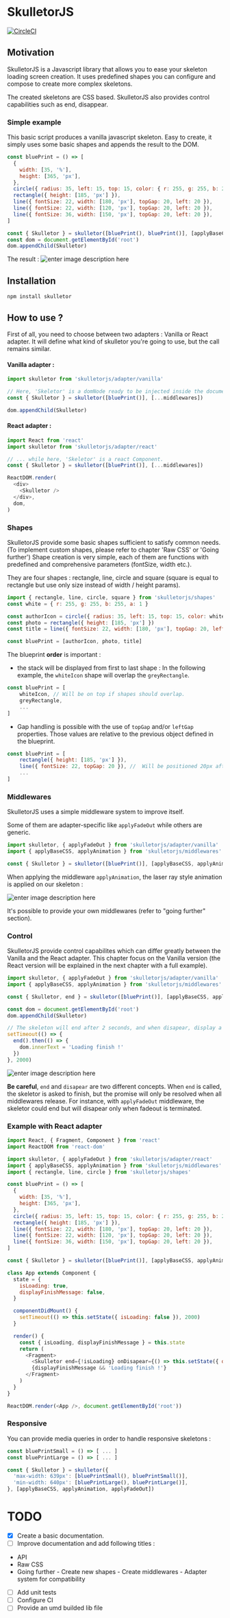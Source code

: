 # SkulletorJS
[![CircleCI](https://circleci.com/gh/axel-springer-kugawana/skulletorjs.svg?style=svg)](https://circleci.com/gh/axel-springer-kugawana/skulletorjs)
## Motivation

SkulletorJS is a Javascript library that allows you to ease your skeleton loading screen creation. It uses predefined shapes you can configure and compose to create more complex skeletons.

The created skeletons are CSS based. SkulletorJS also provides control capabilities such as end, disappear.

### Simple example

This basic script produces a vanilla javascript skeleton. Easy to create, it simply uses some basic shapes and appends the result to the DOM.

```javascript
const bluePrint = () => [
  {
    width: [35, '%'],
    height: [365, 'px'],
  },
  circle({ radius: 35, left: 15, top: 15, color: { r: 255, g: 255, b: 255, a: 1 } }),
  rectangle({ height: [185, 'px'] }),
  line({ fontSize: 22, width: [180, 'px'], topGap: 20, left: 20 }),
  line({ fontSize: 22, width: [120, 'px'], topGap: 20, left: 20 }),
  line({ fontSize: 36, width: [150, 'px'], topGap: 20, left: 20 }),
]

const { Skulletor } = skulletor([bluePrint(), bluePrint()], [applyBaseCSS])
const dom = document.getElementById('root')
dom.appendChild(Skulletor)
```

The result :
![enter image description here](https://raw.githubusercontent.com/axel-springer-kugawana/skeletor/master/doc/screen1.JPG)

## Installation

    npm install skulletor

## How to use ?

First of all, you need to choose between two adapters : Vanilla or React adapter. It will define what kind of skulletor you're going to use, but the call remains similar.

#### Vanilla adapter :

```javascript
import skulletor from 'skulletorjs/adapter/vanilla'

// Here, 'Skeletor' is a domNode ready to be injected inside the document ...
const { Skulletor } = skulletor([bluePrint()], [...middlewares])

dom.appendChild(Skulletor)
```

#### React adapter :

```javascript
import React from 'react'
import skulletor from 'skulletorjs/adapter/react'

// ... while here, 'Skeletor' is a react Component.
const { Skulletor } = skulletor([bluePrint()], [...middlewares])

ReactDOM.render(
  <div>
    <Skulletor />
  </div>,
  dom,
)
```

### Shapes

SkulletorJS provide some basic shapes sufficient to satisfy common needs. (To implement custom shapes, please refer to chapter 'Raw CSS' or 'Going further')
Shape creation is very simple, each of them are functions with predefined and comprehensive parameters (fontSize, width etc.).

They are four shapes : rectangle, line, circle and square (square is equal to rectangle but use only size instead of width / height params).

```javascript
import { rectangle, line, circle, square } from 'skulletorjs/shapes'
const white = { r: 255, g: 255, b: 255, a: 1 }

const authorIcon = circle({ radius: 35, left: 15, top: 15, color: white })
const photo = rectangle({ height: [185, 'px'] })
const title = line({ fontSize: 22, width: [180, 'px'], topGap: 20, left: 20 })

const bluePrint = [authorIcon, photo, title]
```

The blueprint **order** is important :

- the stack will be displayed from first to last shape : In the following example, the `whiteIcon` shape will overlap the `greyRectangle`.

```javascript
const bluePrint = [
	whiteIcon, // Will be on top if shapes should overlap.
	greyRectangle,
	...
]
```

- Gap handling is possible with the use of `topGap` and/or `leftGap` properties. Those values are relative to the previous object defined in the blueprint.

```javascript
const bluePrint = [
	rectangle({ height: [185, 'px'] }),
	line({ fontSize: 22, topGap: 20 }), //  Will be positioned 20px after the rectangle.
	...
]
```

### Middlewares

SkulletorJS uses a simple middleware system to improve itself.

Some of them are adapter-specific like `applyFadeOut` while others are generic.

```javascript
import skulletor, { applyFadeOut } from 'skulletorjs/adapter/vanilla'
import { applyBaseCSS, applyAnimation } from 'skulletorjs/middlewares'

const { Skulletor } = skulletor([bluePrint()], [applyBaseCSS, applyAnimation, applyFadeOut])
```

When applying the middleware `applyAnimation`, the laser ray style animation is applied on our skeleton :

![enter image description here](https://raw.githubusercontent.com/axel-springer-kugawana/skeletor/master/doc/screen2.gif)

It's possible to provide your own middlewares (refer to "going further" section).

### Control

SkulletorJS provide control capabilites which can differ greatly between the Vanilla and the React adapter.
This chapter focus on the Vanilla version (the React version will be explained in the next chapter with a full example).

```javascript
import skulletor, { applyFadeOut } from 'skulletorjs/adapter/vanilla'
import { applyBaseCSS, applyAnimation } from 'skulletorjs/middlewares'

const { Skulletor, end } = skulletor([bluePrint()], [applyBaseCSS, applyAnimation, applyFadeOut])

const dom = document.getElementById('root')
dom.appendChild(Skulletor)

// The skeleton will end after 2 seconds, and when disapear, display a text.
setTimeout(() => {
  end().then(() => {
    dom.innerText = 'Loading finish !'
  })
}, 2000)
```

![enter image description here](https://raw.githubusercontent.com/axel-springer-kugawana/skulletorjs/master/doc/screen3.gif)

**Be careful**, `end` and `disapear` are two different concepts.
When `end` is called, the skeletor is asked to finish, but the promise will only be resolved when all middlewares release.
For instance, with `applyFadeOut` middleware, the skeletor could end but will disapear only when fadeout is terminated.

### Example with React adapter

```javascript
import React, { Fragment, Component } from 'react'
import ReactDOM from 'react-dom'

import skulletor, { applyFadeOut } from 'skulletorjs/adapter/react'
import { applyBaseCSS, applyAnimation } from 'skulletorjs/middlewares'
import { rectangle, line, circle } from 'skulletorjs/shapes'

const bluePrint = () => [
  {
    width: [35, '%'],
    height: [365, 'px'],
  },
  circle({ radius: 35, left: 15, top: 15, color: { r: 255, g: 255, b: 255, a: 1 } }),
  rectangle({ height: [185, 'px'] }),
  line({ fontSize: 22, width: [180, 'px'], topGap: 20, left: 20 }),
  line({ fontSize: 22, width: [120, 'px'], topGap: 20, left: 20 }),
  line({ fontSize: 36, width: [150, 'px'], topGap: 20, left: 20 }),
]

const { Skulletor } = skulletor([bluePrint()], [applyBaseCSS, applyAnimation, applyFadeOut])

class App extends Component {
  state = {
    isLoading: true,
    displayFinishMessage: false,
  }

  componentDidMount() {
    setTimeout(() => this.setState({ isLoading: false }), 2000)
  }

  render() {
    const { isLoading, displayFinishMessage } = this.state
    return (
      <Fragment>
        <Skulletor end={!isLoading} onDisapear={() => this.setState({ displayFinishMessage: true })} />
        {displayFinishMessage && 'Loading finish !'}
      </Fragment>
    )
  }
}

ReactDOM.render(<App />, document.getElementById('root'))
```

### Responsive

You can provide media queries in order to handle responsive skeletons :

```javascript
const bluePrintSmall = () => [ ... ]
const bluePrintLarge = () => [ ... ]

const { Skulletor } = skulletor({
  'max-width: 639px': [bluePrintSmall(), bluePrintSmall()],
  'min-width: 640px': [bluePrintLarge(), bluePrintLarge()],
}, [applyBaseCSS, applyAnimation, applyFadeOut])
```

# TODO

- [x] Create a basic documentation.
- [ ] Improve documentation and add following titles :
- API
- Raw CSS
- Going further - Create new shapes - Create middlewares - Adapter system for compatibility
- [ ] Add unit tests
- [ ] Configure CI
- [ ] Provide an umd builded lib file
